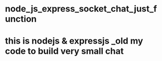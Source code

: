 # node_js_express_socket_chat_just_function
# this is nodejs & expressjs _old my code to build very small chat
